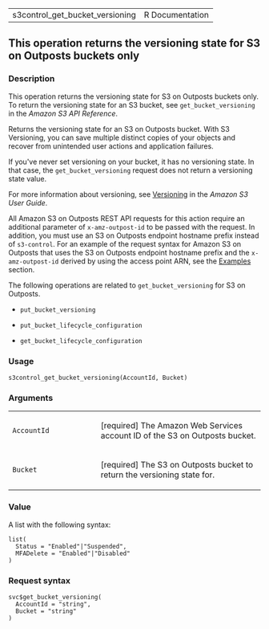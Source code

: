 <table style="width: 100%;">
<tbody>
<tr class="odd">
<td>s3control_get_bucket_versioning</td>
<td style="text-align: right;">R Documentation</td>
</tr>
</tbody>
</table>

## This operation returns the versioning state for S3 on Outposts buckets only

### Description

This operation returns the versioning state for S3 on Outposts buckets
only. To return the versioning state for an S3 bucket, see
`get_bucket_versioning` in the *Amazon S3 API Reference*.

Returns the versioning state for an S3 on Outposts bucket. With S3
Versioning, you can save multiple distinct copies of your objects and
recover from unintended user actions and application failures.

If you've never set versioning on your bucket, it has no versioning
state. In that case, the `get_bucket_versioning` request does not return
a versioning state value.

For more information about versioning, see
[Versioning](https://docs.aws.amazon.com/AmazonS3/latest/userguide/Versioning.html)
in the *Amazon S3 User Guide*.

All Amazon S3 on Outposts REST API requests for this action require an
additional parameter of `x-amz-outpost-id` to be passed with the
request. In addition, you must use an S3 on Outposts endpoint hostname
prefix instead of `s3-control`. For an example of the request syntax for
Amazon S3 on Outposts that uses the S3 on Outposts endpoint hostname
prefix and the `x-amz-outpost-id` derived by using the access point ARN,
see the
[Examples](https://docs.aws.amazon.com/AmazonS3/latest/API/API_control_GetBucketVersioning.html#API_control_GetBucketVersioning_Examples)
section.

The following operations are related to `get_bucket_versioning` for S3
on Outposts.

-   `put_bucket_versioning`

-   `put_bucket_lifecycle_configuration`

-   `get_bucket_lifecycle_configuration`

### Usage

    s3control_get_bucket_versioning(AccountId, Bucket)

### Arguments

<table>
<colgroup>
<col style="width: 35%" />
<col style="width: 65%" />
</colgroup>
<tbody>
<tr class="odd">
<td><code
id="s3control_get_bucket_versioning_:_AccountId">AccountId</code></td>
<td><p>[required] The Amazon Web Services account ID of the S3 on
Outposts bucket.</p></td>
</tr>
<tr class="even">
<td><code
id="s3control_get_bucket_versioning_:_Bucket">Bucket</code></td>
<td><p>[required] The S3 on Outposts bucket to return the versioning
state for.</p></td>
</tr>
</tbody>
</table>

### Value

A list with the following syntax:

    list(
      Status = "Enabled"|"Suspended",
      MFADelete = "Enabled"|"Disabled"
    )

### Request syntax

    svc$get_bucket_versioning(
      AccountId = "string",
      Bucket = "string"
    )
